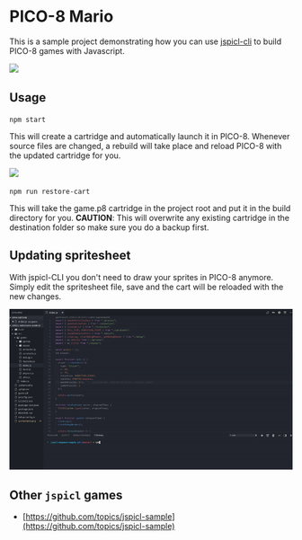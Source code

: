 # PICO-8 Mario
This is a sample project demonstrating how you can use [jspicl-cli](https://github.com/AgronKabashi/jspicl-cli) to build PICO-8 games with Javascript.

![](https://i.imgur.com/b3rAt6t.gif)

## Usage
```Shell
npm start
```

This will create a cartridge and automatically launch it in PICO-8. Whenever source files are changed, a rebuild will take place and reload PICO-8 with the updated cartridge for you.

![](https://i.imgur.com/QYj4Xga.gif)

```
npm run restore-cart
```

This will take the game.p8 cartridge in the project root and put it in the build directory for you.
**CAUTION**: This will overwrite any existing cartridge in the destination folder so make sure you do a backup first.

## Updating spritesheet
With jspicl-CLI you don't need to draw your sprites in PICO-8 anymore. Simply edit the spritesheet file, save and the cart will be reloaded with the new changes.

![](https://github.com/AgronKabashi/assets/raw/814f6efe24bc9aca5d9d6ca6259279733529e300/rollup-plugin-jspicl/spritesheetLiveReload.gif)

## Other `jspicl` games
* [https://github.com/topics/jspicl-sample](https://github.com/topics/jspicl-sample)
